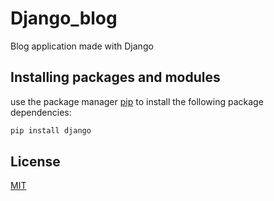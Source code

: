 # Django_blog
Blog application made with Django 

## Installing packages and modules
use the package manager [pip](https://pip.pypa.io/en/stable/) to install the following package dependencies:
```bash
pip install django
```






## License
[MIT](https://choosealicense.com/licenses/mit/)
